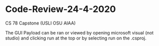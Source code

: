 # Code-Review-24-4-2020
CS 78 Capstone (USLI OSU AIAA)



The GUI Payload can be ran or viewed by opening microsoft visual (not studio) and clicking run at the top or by selecting run on the .csproj.
